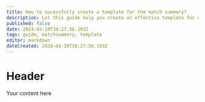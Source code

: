 ```yaml
---
title: How to sucessfully create a template for the match summary?
description: Let this guide help you create an effective template for everyone.
published: false
date: 2024-03-10T16:27:56.103Z
tags: guide, matchsummary, template
editor: markdown
dateCreated: 2024-03-10T16:27:56.103Z
---
```


# Header
Your content here